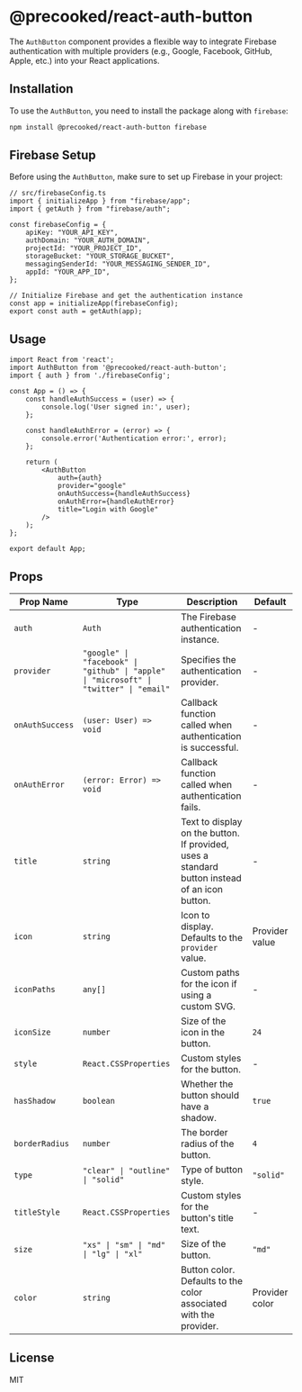 
# @precooked/react-auth-button

The `AuthButton` component provides a flexible way to integrate Firebase authentication with multiple providers 
(e.g., Google, Facebook, GitHub, Apple, etc.) into your React applications.

## Installation

To use the `AuthButton`, you need to install the package along with `firebase`:

```bash
npm install @precooked/react-auth-button firebase
```

## Firebase Setup

Before using the `AuthButton`, make sure to set up Firebase in your project:

```tsx
// src/firebaseConfig.ts
import { initializeApp } from "firebase/app";
import { getAuth } from "firebase/auth";

const firebaseConfig = {
    apiKey: "YOUR_API_KEY",
    authDomain: "YOUR_AUTH_DOMAIN",
    projectId: "YOUR_PROJECT_ID",
    storageBucket: "YOUR_STORAGE_BUCKET",
    messagingSenderId: "YOUR_MESSAGING_SENDER_ID",
    appId: "YOUR_APP_ID",
};

// Initialize Firebase and get the authentication instance
const app = initializeApp(firebaseConfig);
export const auth = getAuth(app);
```

## Usage

```tsx
import React from 'react';
import AuthButton from '@precooked/react-auth-button';
import { auth } from './firebaseConfig';

const App = () => {
    const handleAuthSuccess = (user) => {
        console.log('User signed in:', user);
    };

    const handleAuthError = (error) => {
        console.error('Authentication error:', error);
    };

    return (
        <AuthButton
            auth={auth}
            provider="google"
            onAuthSuccess={handleAuthSuccess}
            onAuthError={handleAuthError}
            title="Login with Google"
        />
    );
};

export default App;
```

## Props

| Prop Name       | Type                                          | Description                                                                 | Default          |
|-----------------|-----------------------------------------------|-----------------------------------------------------------------------------|------------------|
| `auth`          | `Auth`                                        | The Firebase authentication instance.                                       | -                |
| `provider`      | `"google" \| "facebook" \| "github" \| "apple" \| "microsoft" \| "twitter" \| "email"` | Specifies the authentication provider.                           | -                |
| `onAuthSuccess` | `(user: User) => void`                        | Callback function called when authentication is successful.                 | -                |
| `onAuthError`   | `(error: Error) => void`                      | Callback function called when authentication fails.                         | -                |
| `title`         | `string`                                      | Text to display on the button. If provided, uses a standard button instead of an icon button. | - |
| `icon`          | `string`                                      | Icon to display. Defaults to the `provider` value.                          | Provider value   |
| `iconPaths`     | `any[]`                                       | Custom paths for the icon if using a custom SVG.                            | -                |
| `iconSize`      | `number`                                      | Size of the icon in the button.                                             | `24`             |
| `style`         | `React.CSSProperties`                         | Custom styles for the button.                                               | -                |
| `hasShadow`     | `boolean`                                     | Whether the button should have a shadow.                                    | `true`           |
| `borderRadius`  | `number`                                      | The border radius of the button.                                            | `4`              |
| `type`          | `"clear" \| "outline" \| "solid"`           | Type of button style.                                                       | `"solid"`        |
| `titleStyle`    | `React.CSSProperties`                         | Custom styles for the button's title text.                                  | -                |
| `size`          | `"xs" \| "sm" \| "md" \| "lg" \| "xl"`     | Size of the button.                                                         | `"md"`           |
| `color`         | `string`                                      | Button color. Defaults to the color associated with the provider.           | Provider color   |

## License

MIT
